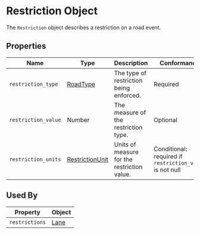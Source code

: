 # Restriction Object
The `Restriction` object describes a restriction on a road event.

## Properties
Name | Type | Description | Conformance | Notes
--- | --- | --- | --- | ---
`restriction_type` | [RoadType](/spec-content/enumerated-types/RestrictionType.md) | The type of restriction being enforced. | Required |
`restriction_value` | Number | The measure of the restriction type. | Optional |
`restriction_units` | [RestrictionUnit](/spec-content/enumerated-types/RestrictionUnit.md) | Units of measure for the restriction value. | Conditional: required if `restriction_value` is not null |

## Used By
Property | Object
--- | ---
`restrictions` | [Lane](/spec-content/objects/Lane.md)
